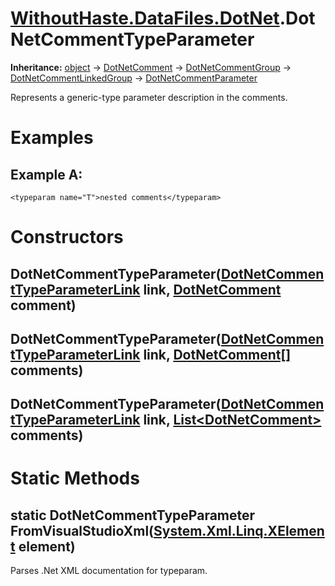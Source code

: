 # [WithoutHaste.DataFiles.DotNet](TableOfContents.WithoutHaste.DataFiles.DotNet.md).DotNetCommentTypeParameter

**Inheritance:** [object](https://docs.microsoft.com/en-us/dotnet/api/system.object) → [DotNetComment](WithoutHaste.DataFiles.DotNet.DotNetComment.md) → [DotNetCommentGroup](WithoutHaste.DataFiles.DotNet.DotNetCommentGroup.md) → [DotNetCommentLinkedGroup](WithoutHaste.DataFiles.DotNet.DotNetCommentLinkedGroup.md) → [DotNetCommentParameter](WithoutHaste.DataFiles.DotNet.DotNetCommentParameter.md)  

Represents a generic-type parameter description in the comments.  

# Examples

## Example A:

`<typeparam name="T">nested comments</typeparam>`  

# Constructors

## DotNetCommentTypeParameter([DotNetCommentTypeParameterLink](WithoutHaste.DataFiles.DotNet.DotNetCommentTypeParameterLink.md) link, [DotNetComment](WithoutHaste.DataFiles.DotNet.DotNetComment.md) comment)

## DotNetCommentTypeParameter([DotNetCommentTypeParameterLink](WithoutHaste.DataFiles.DotNet.DotNetCommentTypeParameterLink.md) link, [DotNetComment[]](WithoutHaste.DataFiles.DotNet.DotNetComment.md) comments)

## DotNetCommentTypeParameter([DotNetCommentTypeParameterLink](WithoutHaste.DataFiles.DotNet.DotNetCommentTypeParameterLink.md) link, [List&lt;DotNetComment&gt;](https://docs.microsoft.com/en-us/dotnet/api/system.collections.generic.list-1) comments)

# Static Methods

## static DotNetCommentTypeParameter FromVisualStudioXml([System.Xml.Linq.XElement](https://docs.microsoft.com/en-us/dotnet/api/system.xml.linq.xelement) element)

Parses .Net XML documentation for typeparam.  

